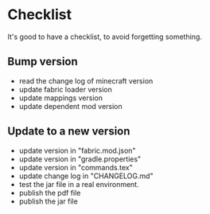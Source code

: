 # Checklist

It's good to have a checklist, to avoid forgetting something.

## Bump version
- read the change log of minecraft version
- update fabric loader version
- update mappings version
- update dependent mod version

## Update to a new version

- update version in "fabric.mod.json"
- update version in "gradle.properties"
- update version in "commands.tex"
- update change log in "CHANGELOG.md"
- test the jar file in a real environment.
- publish the pdf file
- publish the jar file